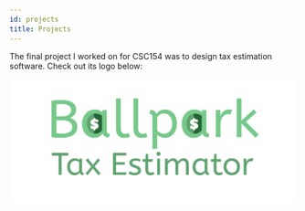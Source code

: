 ```yaml
---
id: projects
title: Projects
---
```


The final project I worked on for CSC154 was to design tax estimation software.
Check out its logo below:

![Ballpark logo](./assets/ballparklogo.jpg)
